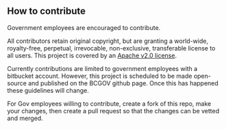 ## How to contribute

Government employees are encouraged to contribute.

All contributors retain original copyright, but are granting a world-wide, royalty-free, perpetual, irrevocable, non-exclusive, transferable license to all users.  This project is covered by an [Apache v2.0 license](https://apps.nrs.gov.bc.ca/int/stash/projects/DSC/repos/dsc-db/browse/LICENSE).

Currently contributions are limited to government employees with a bitbucket account. However, this project is scheduled to be made open-source and published on the BCGOV github page. Once this has happened these guidelines will change.  

For Gov employees willing to contribute, create a fork of this repo, make your changes, then create a pull request so that the changes can be vetted and merged.   

